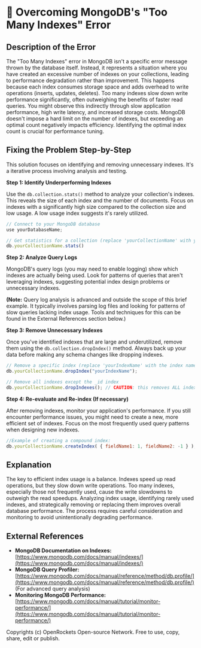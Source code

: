 # 🐞 Overcoming MongoDB's "Too Many Indexes" Error


## Description of the Error

The "Too Many Indexes" error in MongoDB isn't a specific error message thrown by the database itself. Instead, it represents a situation where you have created an excessive number of indexes on your collections, leading to performance degradation rather than improvement.  This happens because each index consumes storage space and adds overhead to write operations (inserts, updates, deletes).  Too many indexes slow down write performance significantly, often outweighing the benefits of faster read queries.  You might observe this indirectly through slow application performance, high write latency, and increased storage costs. MongoDB doesn't impose a hard limit on the number of indexes, but exceeding an optimal count negatively impacts efficiency.  Identifying the optimal index count is crucial for performance tuning.

## Fixing the Problem Step-by-Step

This solution focuses on identifying and removing unnecessary indexes.  It's a iterative process involving analysis and testing.

**Step 1: Identify Underperforming Indexes**

Use the `db.collection.stats()` method to analyze your collection's indexes. This reveals the size of each index and the number of documents.  Focus on indexes with a significantly high size compared to the collection size and low usage.  A low usage index suggests it's rarely utilized.

```javascript
// Connect to your MongoDB database
use yourDatabaseName;

// Get statistics for a collection (replace 'yourCollectionName' with your collection's name)
db.yourCollectionName.stats()
```

**Step 2: Analyze Query Logs**

MongoDB's query logs (you may need to enable logging) show which indexes are actually being used.  Look for patterns of queries that aren't leveraging indexes, suggesting potential index design problems or unnecessary indexes.

**(Note:**  Query log analysis is advanced and outside the scope of this brief example. It typically involves parsing log files and looking for patterns of slow queries lacking index usage. Tools and techniques for this can be found in the External References section below.)


**Step 3: Remove Unnecessary Indexes**

Once you've identified indexes that are large and underutilized, remove them using the `db.collection.dropIndex()` method.  Always back up your data before making any schema changes like dropping indexes.

```javascript
// Remove a specific index (replace 'yourIndexName' with the index name)
db.yourCollectionName.dropIndex("yourIndexName");

// Remove all indexes except the _id index
db.yourCollectionName.dropIndexes(); // CAUTION: this removes ALL indexes except _id! Use carefully.
```


**Step 4: Re-evaluate and Re-index (If necessary)**

After removing indexes, monitor your application's performance.  If you still encounter performance issues, you might need to create a new, more efficient set of indexes.  Focus on the most frequently used query patterns when designing new indexes.

```javascript
//Example of creating a compound index:
db.yourCollectionName.createIndex( { fieldName1: 1, fieldName2: -1 } );
```

## Explanation

The key to efficient index usage is a balance.  Indexes speed up read operations, but they slow down write operations. Too many indexes, especially those not frequently used, cause the write slowdowns to outweigh the read speedups.  Analyzing index usage, identifying rarely used indexes, and strategically removing or replacing them improves overall database performance.   The process requires careful consideration and monitoring to avoid unintentionally degrading performance.


## External References

* **MongoDB Documentation on Indexes:** [https://www.mongodb.com/docs/manual/indexes/](https://www.mongodb.com/docs/manual/indexes/)
* **MongoDB Query Profiler:** [https://www.mongodb.com/docs/manual/reference/method/db.profile/](https://www.mongodb.com/docs/manual/reference/method/db.profile/) (For advanced query analysis)
* **Monitoring MongoDB Performance:** [https://www.mongodb.com/docs/manual/tutorial/monitor-performance/](https://www.mongodb.com/docs/manual/tutorial/monitor-performance/)


Copyrights (c) OpenRockets Open-source Network. Free to use, copy, share, edit or publish.

